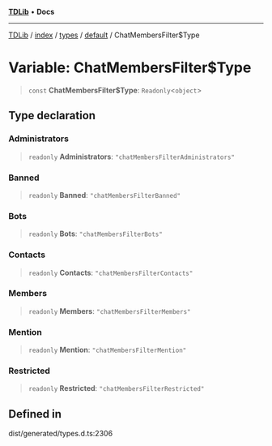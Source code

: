 [**TDLib**](../../../../../../README.md) • **Docs**

***

[TDLib](../../../../../../modules.md) / [index](../../../../../README.md) / [types](../../../README.md) / [default](../README.md) / ChatMembersFilter$Type

# Variable: ChatMembersFilter$Type

> `const` **ChatMembersFilter$Type**: `Readonly`\<`object`\>

## Type declaration

### Administrators

> `readonly` **Administrators**: `"chatMembersFilterAdministrators"`

### Banned

> `readonly` **Banned**: `"chatMembersFilterBanned"`

### Bots

> `readonly` **Bots**: `"chatMembersFilterBots"`

### Contacts

> `readonly` **Contacts**: `"chatMembersFilterContacts"`

### Members

> `readonly` **Members**: `"chatMembersFilterMembers"`

### Mention

> `readonly` **Mention**: `"chatMembersFilterMention"`

### Restricted

> `readonly` **Restricted**: `"chatMembersFilterRestricted"`

## Defined in

dist/generated/types.d.ts:2306
